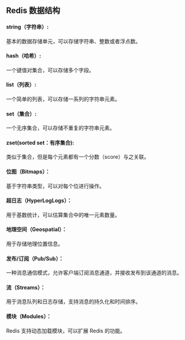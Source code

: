 ## Redis 数据结构
#### string（字符串）:
基本的数据存储单元，可以存储字符串、整数或者浮点数。
#### hash（哈希）:
一个键值对集合，可以存储多个字段。
#### list（列表）:
一个简单的列表，可以存储一系列的字符串元素。
#### set（集合）:
一个无序集合，可以存储不重复的字符串元素。
#### zset(sorted set：有序集合):
类似于集合，但是每个元素都有一个分数（score）与之关联。
#### 位图（Bitmaps）：
基于字符串类型，可以对每个位进行操作。
#### 超日志（HyperLogLogs）：
用于基数统计，可以估算集合中的唯一元素数量。
#### 地理空间（Geospatial）：
用于存储地理位置信息。
#### 发布/订阅（Pub/Sub）：
一种消息通信模式，允许客户端订阅消息通道，并接收发布到该通道的消息。
#### 流（Streams）：
用于消息队列和日志存储，支持消息的持久化和时间排序。
#### 模块（Modules）：
Redis 支持动态加载模块，可以扩展 Redis 的功能。